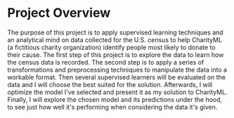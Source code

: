 # Project Overview
The purpose of this project is to apply supervised learning techniques and an analytical mind on data collected for the U.S. census to help CharityML (a fictitious charity organization) identify people most likely to donate to their cause. The first step of this project is to explore the data to learn how the census data is recorded. The second step is to apply a series of transformations and preprocessing techniques to manipulate the data into a workable format. Then several supervised learners will be evaluated on the data and I will choose the best suited for the solution. Afterwards, I will optimize the model I've selected and present it as my solution to CharityML. Finally, I will explore the chosen model and its predictions under the hood, to see just how well it's performing when considering the data it's given.
